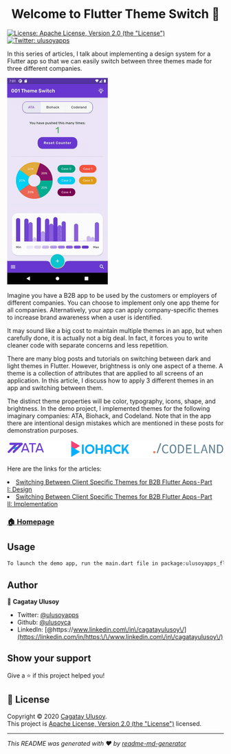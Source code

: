 <h1 align="center">Welcome to Flutter Theme Switch 👋</h1>
<p>
  <a href="http://www.apache.org/licenses/LICENSE-2.0" target="_blank">
    <img alt="License: Apache License, Version 2.0 (the &#34;License&#34;)" src="https://img.shields.io/badge/License-Apache License, Version 2.0 (the &#34;License&#34;)-yellow.svg" />
  </a>
  <a href="https://twitter.com/ulusoyapps" target="_blank">
    <img alt="Twitter: ulusoyapps" src="https://img.shields.io/twitter/follow/ulusoyapps.svg?style=social" />
  </a>
</p>

In this series of articles, I talk about implementing a design system for a Flutter app so that we can easily switch between three themes made for three different companies.

![theme_switch_demo.gif](screenshot/theme_switch_demo.gif)

Imagine you have a B2B app to be used by the customers or employers of different companies. You can choose to implement only one app theme for all companies. Alternatively, your app can apply company-specific themes to increase brand awareness when a user is identified.

It may sound like a big cost to maintain multiple themes in an app, but when carefully done, it is actually not a big deal. In fact, it forces you to write cleaner code with separate concerns and less repetition. 

There are many blog posts and tutorials on switching between dark and light themes in Flutter. However, brightness is only one aspect of a theme. A theme is a collection of attributes that are applied to all screens of an application. In this article, I discuss how to apply 3 different themes in an app and switching between them.

The distinct theme properties will be color, typography, icons, shape, and brightness.
In the demo project, I implemented themes for the following imaginary companies: ATA, Biohack, and Codeland. Note that in the app there are intentional design mistakes which are mentioned in these posts for demonstration purposes.

![companies](screenshot/companies.png)

Here are the links for the articles:

<li> <a href= "https://medium.com/@ulusoyca/switching-between-client-specific-themes-for-b2b-flutter-apps-part-i-design-c9c501700c0e">Switching Between Client Specific Themes for B2B Flutter Apps - Part I: Design</li>
<li> <a href= "https://medium.com/@ulusoyca/switching-between-client-specific-themes-for-b2b-flutter-apps-part-i-design-c9c501700c0e">Switching Between Client Specific Themes for B2B Flutter Apps - Part II: Implementation</li>

### 🏠 [Homepage](https://medium.com/@ulusoyca/switching-between-client-specific-themes-for-b2b-flutter-apps-part-i-design-c9c501700c0e)

## Usage

```sh
To launch the demo app, run the main.dart file in package:ulusoyapps_flutter/001-theme-switch-with-providers/
```

## Author

👤 **Cagatay Ulusoy**

* Twitter: [@ulusoyapps](https://twitter.com/ulusoyapps)
* Github: [@ulusoyca](https://github.com/ulusoyca)
* LinkedIn: [@https:\/\/www.linkedin.com\/in\/cagatayulusoy\/](https://linkedin.com/in/https:\/\/www.linkedin.com\/in\/cagatayulusoy\/)

## Show your support

Give a ⭐️ if this project helped you!

## 📝 License

Copyright © 2020 [Cagatay Ulusoy](https://github.com/ulusoyca).<br />
This project is [Apache License, Version 2.0 (the &#34;License&#34;)](http://www.apache.org/licenses/LICENSE-2.0) licensed.

***
_This README was generated with ❤️ by [readme-md-generator](https://github.com/kefranabg/readme-md-generator)_